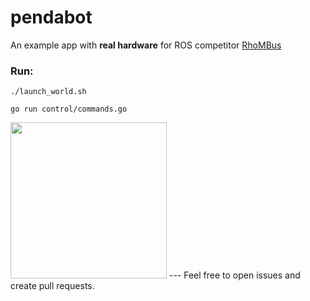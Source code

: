 # pendabot

An example app with **real hardware** for ROS competitor [RhoMBus](https://github.com/eranet/rhombus)

### Run: 
    ./launch_world.sh
    
    go run control/commands.go 

<img src="https://github.com/eranet/pendabot/blob/master/imgs/pendabot.gif" height="250" />
---
Feel free to open issues and create pull requests.
